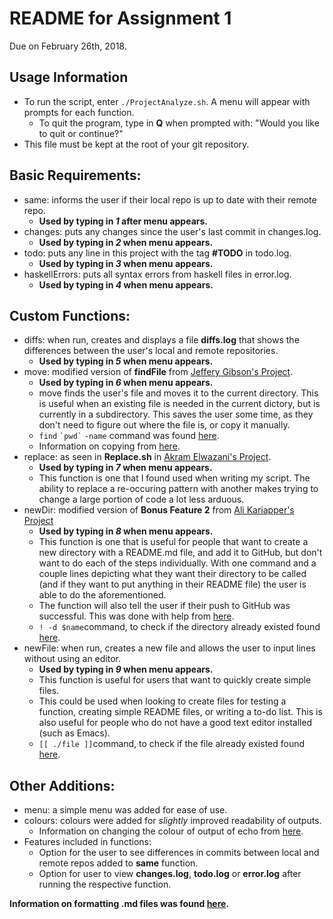 # README for Assignment 1
Due on February 26th, 2018.

## Usage Information
   - To run the script, enter `./ProjectAnalyze.sh`. A menu will appear with prompts for each function.
      - To quit the program, type in **Q** when prompted with: "Would you like to quit or continue?"
   - This file must be kept at the root of your git repository. 

## Basic Requirements:

   - same: informs the user if their local repo is up to date with their remote repo.
      - **Used by typing in *1* after menu appears.**
   - changes: puts any changes since the user's last commit in changes.log.
      - **Used by typing in *2* when menu appears.**
   - todo: puts any line in this project with the tag **#TODO** in todo.log.
      - **Used by typing in *3* when menu appears.**
   - haskellErrors: puts all syntax errors from haskell files in error.log.
      - **Used by typing in *4* when menu appears.**

## Custom Functions:

   - diffs: when run, creates and displays a file **diffs.log** that shows the differences between the user's local and remote repositories.
      - **Used by typing in *5* when menu appears.**
   - move: modified version of **findFile** from [Jeffery Gibson's Project](https://github.com/gibsoj12/CS1XA3/blob/master/ProjectAnalyze.sh/). 
      - **Used by typing in *6* when menu appears.**
      - move finds the user's file and moves it to the current directory. This is useful when an existing file is needed in the current dictory, but is currently in          a subdirectory. This saves the user some time, as they don't need to figure out where the file is, or copy it manually.
      - `find` `` `pwd` `` `-name` command was found [here](https://stackoverflow.com/questions/246215/how-can-i-list-files-with-their-absolute-path-in-linux).
      - Information on copying from [here](https://askubuntu.com/questions/835657/copy-file-to-current-directory).
   - replace: as seen in **Replace.sh** in [Akram Elwazani's Project](https://github.com/elwazana/CS1XA3/blob/master/Assign1/Replace.sh).
      - **Used by typing in *7* when menu appears.**
      - This function is one that I found used when writing my script. The ability to replace a re-occuring pattern with another makes trying to change a large               portion of code a lot less arduous.  
   - newDir: modified version of **Bonus Feature 2** from [Ali Kariapper's Project](https://github.com/Kariappa/CS1XA3/blob/master/Assign1/ProjectAnalyze.sh)
      - **Used by typing in *8* when menu appears.**
      - This function is one that is useful for people that want to create a new directory with a README.md file, and add it to GitHub, but don't want to do each of          the steps individually. With one command and a couple lines depicting what they want their directory to be called (and if they want to put anything in their          README file) the user is able to do the aforementioned.
      - The function will also tell the user if their push to GitHub was successful. This was done with help from [here](https://stackoverflow.com/questions/40177013/check-response-of-git-push-from-shell-script). 
      - `! -d $name`command, to check if the directory already existed found [here](https://stackoverflow.com/questions/59838/check-if-a-directory-exists-in-a-shell-script).
   - newFile: when run, creates a new file and allows the user to input lines without using an editor.
      - **Used by typing in *9* when menu appears.**
      - This function is useful for users that want to quickly create simple files. 
      - This could be used when looking to create files for testing a function, creating simple README files, or writing a to-do list. This is also useful for people         who do not have a good text editor installed (such as Emacs).
      - `[[ ./file ]]`command, to check if the file already existed found [here](https://unix.stackexchange.com/questions/280614/how-to-use-file-test-to-check-if-a-file-already-exists-in-a-directory).

## Other Additions:

   - menu: a simple menu was added for ease of use.
   - colours: colours were added for *slightly* improved readability of outputs.
     - Information on changing the colour of output of echo from [here](https://stackoverflow.com/questions/5947742/how-to-change-the-output-color-of-echo-in-linux). 
   - Features included in functions:
      - Option for the user to see differences in commits between local and remote repos added to **same** function.
      - Option for user to view **changes.log**, **todo.log** or **error.log** after running the respective function.

**Information on formatting .md files was found [here](https://help.github.com/articles/basic-writing-and-formatting-syntax/#headings).**
